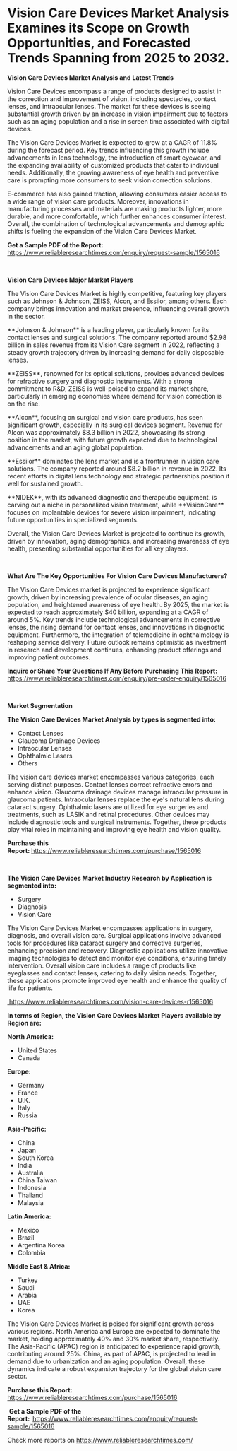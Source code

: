 <p><h1>Vision Care Devices Market Analysis Examines its Scope on Growth Opportunities, and Forecasted Trends Spanning from 2025 to 2032.</h1></p><p><strong>Vision Care Devices Market Analysis and Latest Trends</strong></p>
<p><p>Vision Care Devices encompass a range of products designed to assist in the correction and improvement of vision, including spectacles, contact lenses, and intraocular lenses. The market for these devices is seeing substantial growth driven by an increase in vision impairment due to factors such as an aging population and a rise in screen time associated with digital devices. </p><p>The Vision Care Devices Market is expected to grow at a CAGR of 11.8% during the forecast period. Key trends influencing this growth include advancements in lens technology, the introduction of smart eyewear, and the expanding availability of customized products that cater to individual needs. Additionally, the growing awareness of eye health and preventive care is prompting more consumers to seek vision correction solutions. </p><p>E-commerce has also gained traction, allowing consumers easier access to a wide range of vision care products. Moreover, innovations in manufacturing processes and materials are making products lighter, more durable, and more comfortable, which further enhances consumer interest. Overall, the combination of technological advancements and demographic shifts is fueling the expansion of the Vision Care Devices Market.</p></p>
<p><strong>Get a Sample PDF of the Report:&nbsp;</strong> <a href="https://www.reliableresearchtimes.com/enquiry/request-sample/1565016?utm_campaign=2887&utm_medium=2&utm_source=Github&utm_content=ia&utm_term=03032025&utm_id=vision-care-devices">https://www.reliableresearchtimes.com/enquiry/request-sample/1565016</a></p>
<p>&nbsp;</p>
<p><strong>Vision Care Devices Major Market Players</strong></p>
<p><p>The Vision Care Devices Market is highly competitive, featuring key players such as Johnson & Johnson, ZEISS, Alcon, and Essilor, among others. Each company brings innovation and market presence, influencing overall growth in the sector.</p><p>**Johnson & Johnson** is a leading player, particularly known for its contact lenses and surgical solutions. The company reported around $2.98 billion in sales revenue from its Vision Care segment in 2022, reflecting a steady growth trajectory driven by increasing demand for daily disposable lenses.</p><p>**ZEISS**, renowned for its optical solutions, provides advanced devices for refractive surgery and diagnostic instruments. With a strong commitment to R&D, ZEISS is well-poised to expand its market share, particularly in emerging economies where demand for vision correction is on the rise.</p><p>**Alcon**, focusing on surgical and vision care products, has seen significant growth, especially in its surgical devices segment. Revenue for Alcon was approximately $8.3 billion in 2022, showcasing its strong position in the market, with future growth expected due to technological advancements and an aging global population.</p><p>**Essilor** dominates the lens market and is a frontrunner in vision care solutions. The company reported around $8.2 billion in revenue in 2022. Its recent efforts in digital lens technology and strategic partnerships position it well for sustained growth.</p><p>**NIDEK**, with its advanced diagnostic and therapeutic equipment, is carving out a niche in personalized vision treatment, while **VisionCare** focuses on implantable devices for severe vision impairment, indicating future opportunities in specialized segments.</p><p>Overall, the Vision Care Devices Market is projected to continue its growth, driven by innovation, aging demographics, and increasing awareness of eye health, presenting substantial opportunities for all key players.</p></p>
<p>&nbsp;</p>
<p><strong>What Are The Key Opportunities For Vision Care Devices Manufacturers?</strong></p>
<p><p>The Vision Care Devices market is projected to experience significant growth, driven by increasing prevalence of ocular diseases, an aging population, and heightened awareness of eye health. By 2025, the market is expected to reach approximately $40 billion, expanding at a CAGR of around 5%. Key trends include technological advancements in corrective lenses, the rising demand for contact lenses, and innovations in diagnostic equipment. Furthermore, the integration of telemedicine in ophthalmology is reshaping service delivery. Future outlook remains optimistic as investment in research and development continues, enhancing product offerings and improving patient outcomes.</p></p>
<p><strong>Inquire or Share Your Questions If Any Before Purchasing This Report:</strong> <a href="https://www.reliableresearchtimes.com/enquiry/pre-order-enquiry/1565016?utm_campaign=2887&utm_medium=2&utm_source=Github&utm_content=ia&utm_term=03032025&utm_id=vision-care-devices">https://www.reliableresearchtimes.com/enquiry/pre-order-enquiry/1565016</a></p>
<p>&nbsp;</p>
<p><strong>Market Segmentation</strong></p>
<p><strong>The Vision Care Devices Market Analysis by types is segmented into:</strong></p>
<p><ul><li>Contact Lenses</li><li>Glaucoma Drainage Devices</li><li>Intraocular Lenses</li><li>Ophthalmic Lasers</li><li>Others</li></ul></p>
<p><p>The vision care devices market encompasses various categories, each serving distinct purposes. Contact lenses correct refractive errors and enhance vision. Glaucoma drainage devices manage intraocular pressure in glaucoma patients. Intraocular lenses replace the eye's natural lens during cataract surgery. Ophthalmic lasers are utilized for eye surgeries and treatments, such as LASIK and retinal procedures. Other devices may include diagnostic tools and surgical instruments. Together, these products play vital roles in maintaining and improving eye health and vision quality.</p></p>
<p><strong>Purchase this Report:&nbsp;</strong><a href="https://www.reliableresearchtimes.com/purchase/1565016?utm_campaign=2887&utm_medium=2&utm_source=Github&utm_content=ia&utm_term=03032025&utm_id=vision-care-devices">https://www.reliableresearchtimes.com/purchase/1565016</a></p>
<p>&nbsp;</p>
<p><strong>The Vision Care Devices Market Industry Research by Application is segmented into:</strong></p>
<p><ul><li>Surgery</li><li>Diagnosis</li><li>Vision Care</li></ul></p>
<p><p>The Vision Care Devices Market encompasses applications in surgery, diagnosis, and overall vision care. Surgical applications involve advanced tools for procedures like cataract surgery and corrective surgeries, enhancing precision and recovery. Diagnostic applications utilize innovative imaging technologies to detect and monitor eye conditions, ensuring timely intervention. Overall vision care includes a range of products like eyeglasses and contact lenses, catering to daily vision needs. Together, these applications promote improved eye health and enhance the quality of life for patients.</p></p>
<p><a href="https://www.reliableresearchtimes.com/vision-care-devices-r1565016?utm_campaign=2887&utm_medium=2&utm_source=Github&utm_content=ia&utm_term=03032025&utm_id=vision-care-devices">&nbsp;https://www.reliableresearchtimes.com/vision-care-devices-r1565016</a></p>
<p><strong>In terms of Region, the Vision Care Devices Market Players available by Region are:</strong></p>
<p>
    <p> <strong> North America: </strong>
        <ul>
            <li>United States</li>
            <li>Canada</li>
        </ul>
        </p> 
    <p> <strong> Europe: </strong>
        <ul>
            <li>Germany</li>
            <li>France</li>
            <li>U.K.</li>
            <li>Italy</li>
            <li>Russia</li>
        </ul>
        </p> 
    <p> <strong> Asia-Pacific: </strong>
        <ul>
            <li>China</li>
            <li>Japan</li>
            <li>South Korea</li>
            <li>India</li>
            <li>Australia</li>
            <li>China Taiwan</li>
            <li>Indonesia</li>
            <li>Thailand</li>
            <li>Malaysia</li>
        </ul>
        </p> 
    <p> <strong> Latin America: </strong>
        <ul>
            <li>Mexico</li>
            <li>Brazil</li>
            <li>Argentina Korea</li>
            <li>Colombia</li>
        </ul>
        </p> 
    <p> <strong> Middle East & Africa: </strong>
        <ul>
            <li>Turkey</li>
            <li>Saudi</li>
            <li>Arabia</li>
            <li>UAE</li>
            <li>Korea</li>
        </ul>
    </p>
    </p>
<p><p>The Vision Care Devices Market is poised for significant growth across various regions. North America and Europe are expected to dominate the market, holding approximately 40% and 30% market share, respectively. The Asia-Pacific (APAC) region is anticipated to experience rapid growth, contributing around 25%. China, as part of APAC, is projected to lead in demand due to urbanization and an aging population. Overall, these dynamics indicate a robust expansion trajectory for the global vision care sector.</p></p>
<p><strong>Purchase this Report: </strong><a href="https://www.reliableresearchtimes.com/purchase/1565016?utm_campaign=2887&utm_medium=2&utm_source=Github&utm_content=ia&utm_term=03032025&utm_id=vision-care-devices">https://www.reliableresearchtimes.com/purchase/1565016</a></p>
<p>&nbsp;<strong>Get a Sample PDF of the Report:&nbsp;&nbsp;</strong><a href="https://www.reliableresearchtimes.com/enquiry/request-sample/1565016?utm_campaign=2887&utm_medium=2&utm_source=Github&utm_content=ia&utm_term=03032025&utm_id=vision-care-devices">https://www.reliableresearchtimes.com/enquiry/request-sample/1565016</a></p>
<p><strong></strong></p>
<p>Check more reports on <a href="https://www.reliableresearchtimes.com/?utm_campaign=2887&utm_medium=2&utm_source=Github&utm_content=ia&utm_term=03032025&utm_id=vision-care-devices">https://www.reliableresearchtimes.com/</a></p>